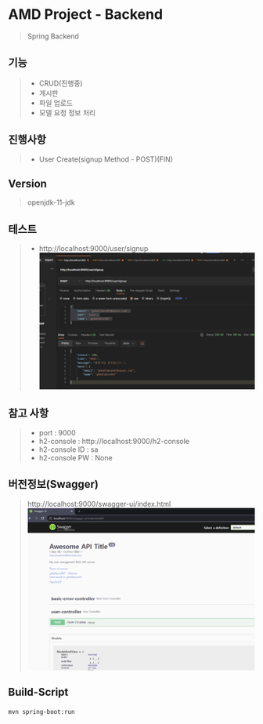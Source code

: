 # AMD Project - Backend

> Spring Backend
## 기능  
 > - CRUD(진행중)
 > - 게시판
 > - 파일 업로드
 > - 모델 요청 정보 처리

## 진행사항
> - User Create(signup Method - POST)(FIN)

## Version
> openjdk-11-jdk

## 테스트
> - http://localhost:9000/user/signup
![img.png](img.png)

## 참고 사항
> - port : 9000
> - h2-console : http://localhost:9000/h2-console
> - h2-console ID : sa
> - h2-console PW : None

## 버전정보(Swagger)
> http://localhost:9000/swagger-ui/index.html
![img_1.png](img_1.png)

## Build-Script
```mvn spring-boot:run```